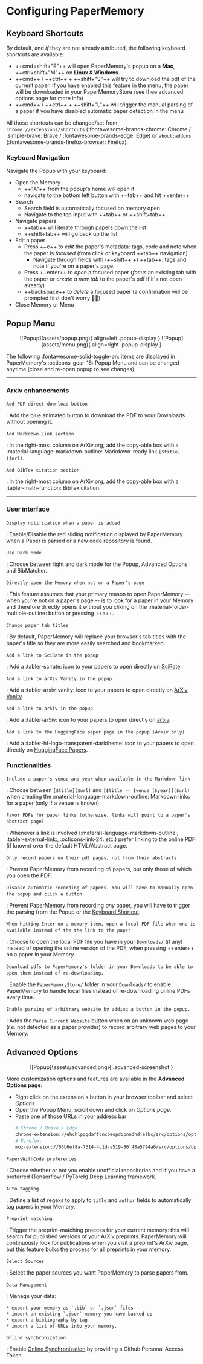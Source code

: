 # Configuring PaperMemory

## Keyboard Shortcuts

By default, and _if_ they are not already attributed, the following keyboard shortcuts are available:

* ++cmd+shift+"E"++ will open PaperMemory's popup on a **Mac**, ++ctrl+shift+"M"++ on **Linux & Windows**.
* ++cmd++ / ++ctrl++ + ++shift+"S"++ will try to download the pdf of the current paper. If you have enabled this feature in the menu, the paper will be downloaded in your PaperMemoryStore (see thee advanced options page for more info)
* ++cmd++ / ++ctrl++ + ++shift+"L"++ will trigger the manual parsing of a paper if you have disabled automatic paper detection in the menu

All those shortcuts can be changed/set from `chrome://extensions/shortcuts` (:fontawesome-brands-chrome: Chrome / :simple-brave: Brave / :fontawesome-brands-edge: Edge) or `about:addons` (:fontawesome-brands-firefox-browser: Firefox).

### Keyboard Navigation

Navigate the Popup with your keyboard:

  * Open the Memory
    * ++"A"++ from the popup's home will open it
    * navigate to the bottom left button with ++tab++ and hit ++enter++
  * Search
    * Search field is automatically focused on memory open
    * Navigate to the top input with ++tab++ or ++shift+tab++
  * Navigate papers
    * ++tab++ will iterate through papers down the list
    * ++shift+tab++ will go back up the list
  * Edit a paper
    * Press ++e++ to _edit_ the paper's metadata: tags, code and note when the paper is *focused* (from click or keyboard ++tab++ navigation)
      * Navigate through fields with (++shift++ +) ++tab++: tags and note if you're on a paper's page.
    * Press ++enter++ to _open_ a focused paper (*focus* an existing tab with the paper or *create a new tab* to the paper's pdf if it's not open already)
    * ++backspace++ to _delete_ a focused paper (a confirmation will be prompted first don't worry 👮‍♀️)
  * Close Memory or Menu

## Popup Menu


<p align="center" markdown>
![Popup](assets/popup.png){ align=left .popup-display }
![Popup](assets/menu.png){ align=right .popup-display }
</p>

<p style="clear: both;"/>

The following :fontawesome-solid-toggle-on: items are displayed in PaperMemory's :octicons-gear-16: Popup Menu and can be changed anytime (close and re-open popup to see changes).

---

### Arxiv enhancements

`Add PDF direct download button`

:   Add the blue animated button to download the PDF to your Downloads without opening it.

`Add Markdown Link section`

:   In the right-most column on ArXiv.org, add the copy-able box with a :material-language-markdown-outline: Markdown-ready link `[$title]($url)`.

`Add BibTex citation section`

:   In the right-most column on ArXiv.org, add the copy-able box with a :tabler-math-function: BibTex citation.

---

### User interface

`Display notification when a paper is added`

:   Enable/Disable the red sliding notification displayed by PaperMemory when a Paper is parsed or a new code repository is found.

`Use Dark Mode`

:   Choose between light and dark mode for the Popup, Advanced Options and BibMatcher.

`Directly open the Memory when not on a Paper's page`

:   This feature assumes that your primary reason to open PaperMemory -- when you're not on a paper's page -- is to look for a paper in your Memory and therefore directly opens it without you cliking on the :material-folder-multiple-outline: button or pressing ++a++.

`Change paper tab titles`

:   By default, PaperMemory will replace your browser's tab titles with the paper's title so they are more easily searched and bookmarked.

`Add a link to SciRate in the popup`

:   Add a :tabler-scirate: icon to your papers to open directly on [SciRate](https://scirate.com).

`Add a link to arXiv Vanity in the popup`

:   Add a :tabler-arxiv-vanity: icon to your papers to open directly on [ArXiv Vanity](https://www.arxiv-vanity.com/).

`Add a link to ar5iv in the popup`

:   Add a :tabler-ar5iv: icon to your papers to open directly on [ar5iv](https://ar5iv.labs.arxiv.org/).

`Add a link to the HuggingFace paper page in the popup (Arxiv only)`

:   Add a :tabler-hf-logo-transparent-darktheme: icon to your papers to open directly on [HuggingFace Papers](https://huggingface.co/papers).


### Functionalities

`Include a paper's venue and year when available in the Markdown link`

:   Choose between `[$title]($url)` and `[$title -- $venue ($year)]($url)` when creating the :material-language-markdown-outline: Markdown links for a paper (only if a venue is known).

`Favor PDFs for paper links (otherwise, links will point to a paper's abstract page)`

:   Whenever a link is involved (:material-language-markdown-outline:, :tabler-external-link:, :octicons-link-24: etc.) prefer linking to the online PDF (if known) over the default HTML/Abstract page.

`Only record papers on their pdf pages, not from their abstracts`

:   Prevent PaperMemory from recording *all* papers, but only those of which you open the PDF.

`Disable automatic recording of papers. You will have to manually open the popup and click a button`

:   Prevent PaperMemory from recording *any* paper, you will have to trigger the parsing from the Popup or the [Keyboard Shortcut](./configuration.md#keyboard-shortcuts).

`When hitting Enter on a memory item, open a local PDF file when one is available instead of the the link to the paper.`

:   Choose to open the local PDF file you have in your `Downloads/` (if any) instead of opening the online version of the PDF, when pressing ++enter++ on a paper in your Memory.

`Download pdfs to PaperMemory's folder in your Downloads to be able to open them instead of re-downloading.`

:   Enable the `PaperMemoryStore/` folder in your `Downloads/` to enable PaperMemory to handle local files instead of re-downloading online PDFs every time.

`Enable parsing of arbitrary website by adding a button in the popup.`

:   Adds the `Parse Current Website` button when on an unknown web page (*i.e.* not detected as a paper provider) to record arbitrary web pages to your Memory.

## Advanced Options

<p align="center" markdown>
![Popup](assets/advanced.png){ .advanced-screenshot }
</p>

More customization options and features are available in the **Advanced Options page**:

* Right click on the extension's button in your browser toolbar and select *Options*
* Open the Popup Menu, scroll down and click on *Options page*.
* Paste one of those URLs in your address bar
  ```bash
  # Chrome / Brave / Edge:
  chrome-extension://ehchlpggdaffcncbeopdopnndhdjelbc/src/options/options.html
  # Firefox:
  moz-extension://05b6ef8a-7314-4c1d-a519-80f48a5794a6/src/options/options.html
  ```


`PapersWithCode preferences`

:    Choose whether or not you enable unofficial repositories and if you have a preferred (Tensorflow / PyTorch) Deep Learning framework.

`Auto-tagging`

:   Define a list of regexs to apply to `title` and `author` fields to automatically tag papers in your Memory.

`Preprint matching`

:   Trigger the preprint-matching process for your current memory: this will search for published versions of your ArXiv preprints. PaperMemory will continuously look for publications when you visit a preprint's ArXiv page, but this feature bulks the process for all preprints in your memory.

`Select Sources`

:   Select the paper sources you want PaperMemory to parse papers from.

`Data Management`

:   Manage your data:

    * export your memory as `.bib` or `.json` files
    * import an existing `.json` memory you have backed-up
    * export a bibliography by tag
    * import a list of URLs into your memory.

`Online synchronization`

:   Enable [Online Synchronization](features.md#online-synchronization) by providing a Github Personal Access Token.